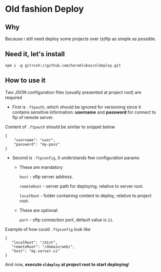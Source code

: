 # Old fashion Deploy

## Why

Because i still need deploy some projects over (s)ftp as simple as possible.

## Need it, let's install

```
npm i -g git+ssh://github.com/horaklukas/oldeploy.git
```

## How to use it

Two JSON configuration files (usually presented at project root) are required

  * First is `.ftpauth`, which should be ignored
  for versioning since it contains sensitive information: **username** and **password** for
  connect to ftp of remote server.

  Content of `.ftpauth` should be similar to snippet below

  ```
  {
      "username": "user",
      "password": "my-pass"
  }

  ```

  * Second is `.ftpconfig`, it understands few configuration params

    * These are mandatory

      `host` - sftp server address.

      `remoteRoot` - server path for deploying, relative to server root.

      `localRoot` - folder containing content to deploy, relative to project root.


    * These are optional:

      `port` - sftp connection port, default value is `21`.

  Example of how could `.ftpconfig` look like

  ```
  {
     "localRoot": "/dist",
     "remoteRoot": "/domain/web/",
     "host": "my.server.cz"
  }

  ```

And now, **execute `oldeploy` at project root to start deploying**!